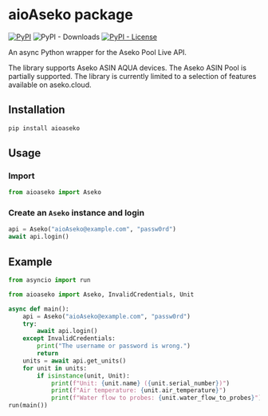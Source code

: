 # aioAseko package 
[![PyPI](https://img.shields.io/pypi/v/aioaseko)](https://pypi.org/project/aioaseko/) ![PyPI - Downloads](https://img.shields.io/pypi/dm/aioaseko) [![PyPI - License](https://img.shields.io/pypi/l/aioaseko?color=blue)](https://github.com/milanmeu/aioaseko/blob/main/COPYING)

An async Python wrapper for the Aseko Pool Live API.

The library supports Aseko ASIN AQUA devices.
The Aseko ASIN Pool is partially supported.
The library is currently limited to a selection of features available on aseko.cloud.


## Installation
```bash
pip install aioaseko
```

## Usage
### Import
```python
from aioaseko import Aseko
```

### Create an `Aseko` instance and login
```python
api = Aseko("aioAseko@example.com", "passw0rd")
await api.login()
```

## Example
```python
from asyncio import run

from aioaseko import Aseko, InvalidCredentials, Unit

async def main():
    api = Aseko("aioAseko@example.com", "passw0rd")
    try:
        await api.login()
    except InvalidCredentials:
        print("The username or password is wrong.")
        return
    units = await api.get_units()
    for unit in units:
        if isinstance(unit, Unit):
            print(f"Unit: {unit.name} ({unit.serial_number})")
            print(f"Air temperature: {unit.air_temperature}")
            print(f"Water flow to probes: {unit.water_flow_to_probes}")
run(main())
```
